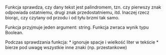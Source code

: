 Funkcja sprawdza, czy dany tekst jest palindromem, tzn. czy pierwszy znak odpowiada ostatniemu, drugi znak przedostatniemu, itd.
Inaczej rzecz biorąc, czy czytany od przodu i od tyłu brzmi tak samo.


Funkcja przyjmuje jeden argument: string.
Funkcja zwraca wynik typu Boolean.

Podczas sprawdzania funkcja:
    * ignoruje spacje i wielkość liter w tekście
    * bierze pod uwagę wszystkie inne znaki (np. przestankowe)
